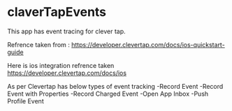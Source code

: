 # claverTapEvents
This app has event tracing for clever tap.

Refrence taken from : https://developer.clevertap.com/docs/ios-quickstart-guide

Here is ios integration refrence taken 
https://developer.clevertap.com/docs/ios

As per Clevertap has below types of event tracking 
-Record Event
-Record Event with Properties
-Record Charged Event
-Open App Inbox 
-Push Profile Event
